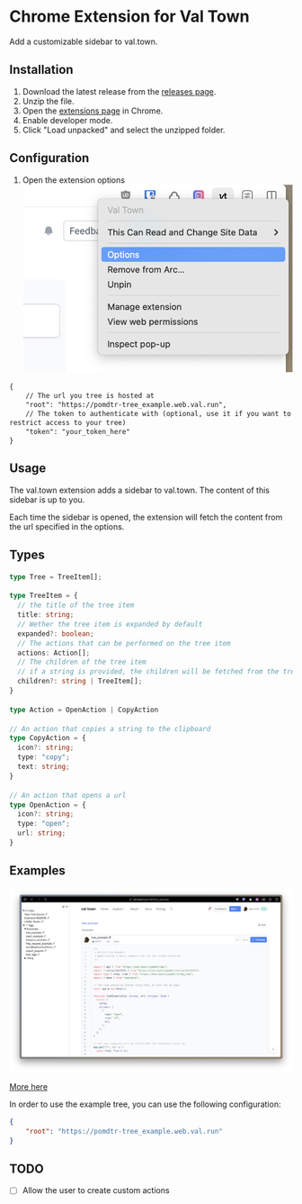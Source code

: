 # Chrome Extension for Val Town

Add a customizable sidebar to val.town.

## Installation

1. Download the latest release from the [releases page](https://github.com/pomdtr/val-town-web-extension/releases/latest).
2. Unzip the file.
3. Open the [extensions page](chrome://extensions) in Chrome.
4. Enable developer mode.
5. Click "Load unpacked" and select the unzipped folder.

## Configuration

1. Open the extension options
    ![action right click menu](doc/options.png)

```jsonc
{
    // The url you tree is hosted at
    "root": "https://pomdtr-tree_example.web.val.run",
    // The token to authenticate with (optional, use it if you want to restrict access to your tree)
    "token": "your_token_here"
}
```

## Usage

The val.town extension adds a sidebar to val.town. The content of this sidebar is up to you.

Each time the sidebar is opened, the extension will fetch the content from the url specified in the options.

## Types

```ts
type Tree = TreeItem[];

type TreeItem = {
  // the title of the tree item
  title: string;
  // Wether the tree item is expanded by default
  expanded?: boolean;
  // The actions that can be performed on the tree item
  actions: Action[];
  // The children of the tree item
  // if a string is provided, the children will be fetched from the tree hosted at the url
  children?: string | TreeItem[];
}

type Action = OpenAction | CopyAction

// An action that copies a string to the clipboard
type CopyAction = {
  icon?: string;
  type: "copy";
  text: string;
}

// An action that opens a url
type OpenAction = {
  icon?: string;
  type: "open";
  url: string;
}
```

## Examples

![tree example](assets/tree_example.png)

[More here](https://val-town-by-example.pomdtr.me/v/pomdtr/tree_example)

In order to use the example tree, you can use the following configuration:

```json
{
    "root": "https://pomdtr-tree_example.web.val.run"
}
```

## TODO

- [ ] Allow the user to create custom actions
